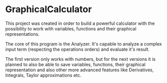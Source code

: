 # GraphicalCalculator

This project was created in order to build a powerful calculator with the possibility to work with variables, functions and their graphical representations.

The core of this program is the Analyzer. It's capable to analyze a complex input term (respecting the operations orders) and evaluate it's result. 

The first version only works with numbers, but for the next versions it is planned to also be able to save variables, functions, their graphical representation and also other more advanced features like Derivatives, Integrals, Taylor approximations etc.
